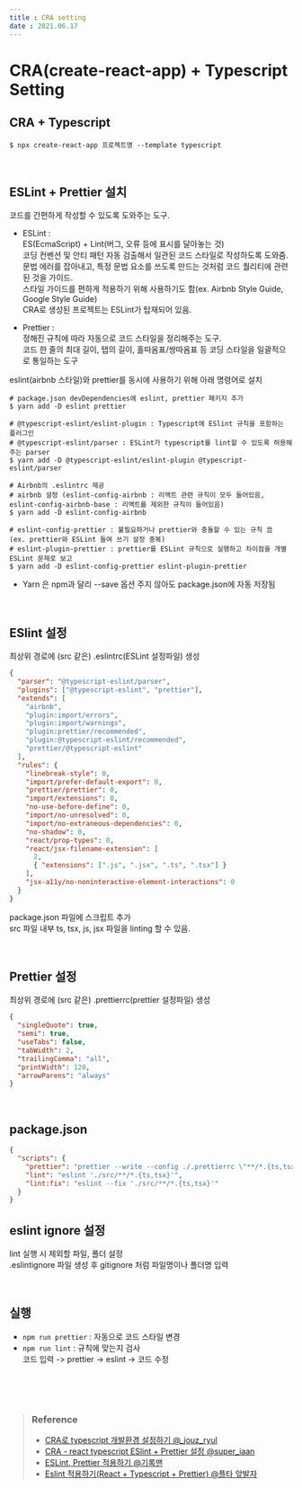 ```yaml
---
title : CRA setting  
date : 2021.06.17
---
```


# CRA(create-react-app) + Typescript Setting

## CRA + Typescript
```shell
$ npx create-react-app 프로젝트명 --template typescript
```

<br>

## ESLint + Prettier 설치
코드를 간편하게 작성할 수 있도록 도와주는 도구.   
* ESLint :   
  ES(EcmaScript) + Lint(버그, 오류 등에 표시를 달아놓는 것)   
  코딩 컨벤션 및 안티 패턴 자동 검출해서 일관된 코드 스타일로 작성하도록 도와줌.  
  문법 에러를 잡아내고, 특정 문법 요소를 쓰도록 만드는 것처럼 코드 퀄리티에 관련된 것을 가이드.  
  스타일 가이드를 편하게 적용하기 위해 사용하기도 함(ex. Airbnb Style Guide, Google Style Guide)   
  CRA로 생성된 프로젝트는 ESLint가 탑재되어 있음.
  
* Prettier :  
  정해진 규칙에 따라 자동으로 코드 스타일을 정리해주는 도구.  
  코드 한 줄의 최대 길이, 탭의 길이, 홀따옴표/쌍따옴표 등 코딩 스타일을 일괄적으로 통일하는 도구  
  

eslint(airbnb 스타일)와 prettier를 동시에 사용하기 위해 아래 명령어로 설치
```shell
# package.json devDependencies에 eslint, prettier 패키지 추가
$ yarn add -D eslint prettier

# @typescript-eslint/eslint-plugin : Typescript에 ESlint 규칙을 포함하는 플러그인
# @typescript-eslint/parser : ESLint가 typescript를 lint할 수 있도록 허용해주는 parser
$ yarn add -D @typescript-eslint/eslint-plugin @typescript-eslint/parser

# Airbnb의 .eslintrc 제공
# airbnb 설정 (eslint-config-airbnb : 리액트 관련 규칙이 모두 들어있음, eslint-config-airbnb-base : 리액트를 제외한 규칙이 들어있음)
$ yarn add -D eslint-config-airbnb

# eslint-config-prettier : 불필요하거나 prettier와 충돌할 수 있는 규칙 끔 (ex. prettier와 ESLint 들여 쓰기 설정 중복)
# eslint-plugin-prettier : prettier를 ESLint 규칙으로 실행하고 차이점을 개별 ESLint 문제로 보고
$ yarn add -D eslint-config-prettier eslint-plugin-prettier
```
* Yarn 은 npm과 달리 --save 옵션 주지 않아도 package.json에 자동 저장됨

<br>

## ESlint 설정
최상위 경로에 (src 같은) .eslintrc(ESLint 설정파일) 생성  

```json
{
  "parser": "@typescript-eslint/parser",
  "plugins": ["@typescript-eslint", "prettier"],
  "extends": [
    "airbnb",
    "plugin:import/errors",
    "plugin:import/warnings",
    "plugin:prettier/recommended",
    "plugin:@typescript-eslint/recommended",
    "prettier/@typescript-eslint"
  ],
  "rules": {
    "linebreak-style": 0,
    "import/prefer-default-export": 0,
    "prettier/prettier": 0,
    "import/extensions": 0,
    "no-use-before-define": 0,
    "import/no-unresolved": 0,
    "import/no-extraneous-dependencies": 0,
    "no-shadow": 0,
    "react/prop-types": 0,
    "react/jsx-filename-extension": [
      2,
      { "extensions": [".js", ".jsx", ".ts", ".tsx"] }
    ],
    "jsx-a11y/no-noninteractive-element-interactions": 0
  }
}
```

package.json 파일에 스크립트 추가  
src 파일 내부 ts, tsx, js, jsx 파일을 linting 할 수 있음.

<br>

## Prettier 설정
최상위 경로에 (src 같은) .prettierrc(prettier 설정파일) 생성

```json
{
  "singleQuote": true,
  "semi": true,
  "useTabs": false,
  "tabWidth": 2,
  "trailingComma": "all",
  "printWidth": 120,
  "arrowParens": "always"
}
```

<br>

## package.json
```json
{
  "scripts": {
    "prettier": "prettier --write --config ./.prettierrc \"**/*.{ts,tsx}\"",
    "lint": "eslint './src/**/*.{ts,tsx}'",
    "lint:fix": "eslint --fix './src/**/*.{ts,tsx}'"
  }
}
```

## eslint ignore 설정
lint 실행 시 제외할 파일, 폴더 설정  
.eslintignore 파일 생성 후 gitignore 처럼 파일명이나 폴더명 입력

<br>

## 실행
* `npm run prettier` : 자동으로 코드 스타일 변경  
* `npm run lint` : 규칙에 맞는지 검사  
코드 입력 -> prettier -> eslint -> 코드 수정

<br>
<br>
<br>

> ### Reference
> * [CRA로 typescript 개발환경 설정하기 @_jouz_ryul](https://velog.io/@_jouz_ryul/CRA%EB%A1%9C-typescript-%EA%B0%9C%EB%B0%9C%ED%99%98%EA%B2%BD-%EC%84%A4%EC%A0%95%ED%95%98%EA%B8%B0)
> * [CRA - react typescript ESlint + Prettier 설정 @super_iaan](https://velog.io/@super_iaan/CRA-react-typescript-ESlint-Prettier-%EC%84%A4%EC%A0%95)
> * [ESLint, Prettier 적용하기 @기록맨](https://velog.io/@recordboy/ESLint-Prettier-%EC%A0%81%EC%9A%A9%ED%95%98%EA%B8%B0)
> * [Eslint 적용하기(React + Typescript + Prettier) @플타 앞발자](https://flamingotiger.github.io/javascript/eslint-setup/)
